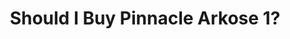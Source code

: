 ---
layout: community
category: community
title: "Should I Buy Pinnacle Arkose 1?"
description: "I came across the Pinnacle Arkose 1 (Evans cycle) which seems to be a very good option. Probably one of the best riding bikes I ever owned was an early Arkose, biggest mistake I ever made was selling it. On paper wasn't the best of or at anything, in real life it just worked flawlessly"
isTopLevel: false
isSingleLevel: false
isArticle: false
datePublished: 2022-06-19 12:24:00 +0300
dateModified: 2022-06-19 12:24:00 +0300
published: false
---